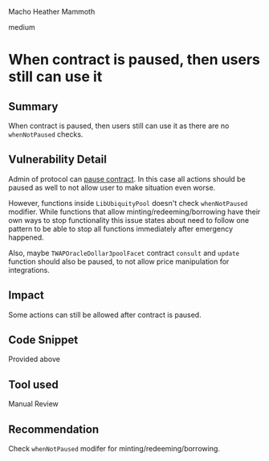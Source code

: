 Macho Heather Mammoth

medium

# When contract is paused, then users still can use it

## Summary
When contract is paused, then users still can use it as there are no `whenNotPaused` checks.
## Vulnerability Detail
Admin of protocol can [pause contract](https://github.com/sherlock-audit/2023-12-ubiquity/blob/main/ubiquity-dollar/packages/contracts/src/dollar/facets/AccessControlFacet.sol#L60). In this case all actions should be paused as well to not allow user to make situation even worse.

However, functions inside `LibUbiquityPool` doesn't check `whenNotPaused` modifier. While functions that allow minting/redeeming/borrowing have their own ways to stop functionality this issue states about need to follow one pattern to be able to stop all functions immediately after emergency happened.

Also, maybe `TWAPOracleDollar3poolFacet` contract `consult` and `update` function should also be paused, to not allow price manipulation for integrations.
## Impact
Some actions can still be allowed after contract is paused.
## Code Snippet
Provided above
## Tool used

Manual Review

## Recommendation
Check `whenNotPaused` modifer for minting/redeeming/borrowing.